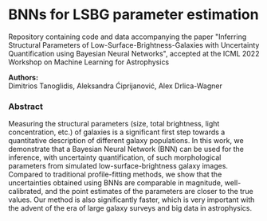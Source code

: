 
# BNNs for LSBG parameter estimation

Repository containing code and data accompanying the paper "Inferring Structural Parameters of Low-Surface-Brightness-Galaxies with Uncertainty Quantification using Bayesian Neural Networks", accepted at the ICML 2022 Workshop on Machine Learning for Astrophysics



**Authors:**\
Dimitrios Tanoglidis, Aleksandra Ćiprijanović, Alex Drlica-Wagner

### Abstract
Measuring the structural parameters (size, total brightness, light concentration, etc.) of galaxies is a significant first step towards a quantitative description  of different galaxy populations. In this work, we demonstrate that a Bayesian Neural Network (BNN) can be used for the inference, with uncertainty quantification, of such morphological parameters from simulated  low-surface-brightness galaxy images. 
Compared to traditional profile-fitting methods, we show that the uncertainties obtained using BNNs are comparable in magnitude, well-calibrated, and the point estimates of the parameters are closer to the true values. Our method is also significantly faster, which is very important with the advent of the era of large galaxy surveys and big data in astrophysics.


